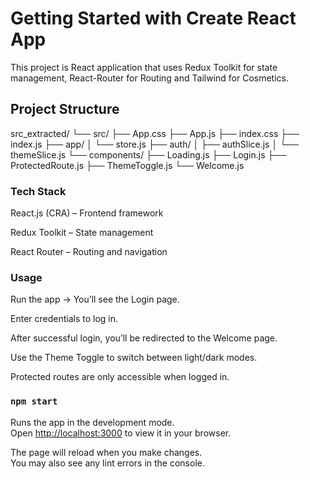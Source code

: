 # Getting Started with Create React App

This project is React application that uses Redux Toolkit for state management, React-Router for Routing and Tailwind for Cosmetics.

## Project Structure

src_extracted/
 └── src/
     ├── App.css
     ├── App.js
     ├── index.css
     ├── index.js
     ├── app/
     │   └── store.js
     ├── auth/
     │   ├── authSlice.js
     │   └── themeSlice.js
     └── components/
         ├── Loading.js
         ├── Login.js
         ├── ProtectedRoute.js
         ├── ThemeToggle.js
         └── Welcome.js


### Tech Stack

React.js (CRA) – Frontend framework

Redux Toolkit – State management

React Router – Routing and navigation

### Usage

Run the app → You’ll see the Login page.

Enter credentials to log in.

After successful login, you’ll be redirected to the Welcome page.

Use the Theme Toggle to switch between light/dark modes.

Protected routes are only accessible when logged in.

### `npm start`

Runs the app in the development mode.\
Open [http://localhost:3000](http://localhost:3000) to view it in your browser.

The page will reload when you make changes.\
You may also see any lint errors in the console.
